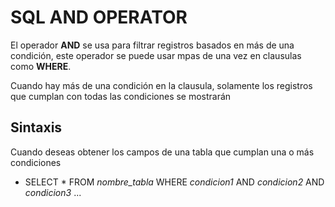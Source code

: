 # SQL AND OPERATOR

El operador **AND** se usa para filtrar registros basados en más de una condición, este operador se puede usar mpas de una vez en clausulas como **WHERE**.

Cuando hay más de una condición en la clausula, solamente los registros que cumplan con todas las condiciones se mostrarán
## Sintaxis

Cuando deseas obtener los campos de una tabla que cumplan una o más condiciones

- SELECT * FROM *nombre_tabla* WHERE *condicion1* AND *condicion2* AND *condicion3* ... 
